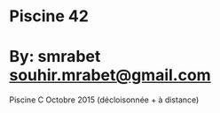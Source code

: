 # Piscine 42
# By: smrabet souhir.mrabet@gmail.com

Piscine C Octobre 2015 (décloisonnée + à distance)
